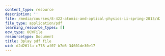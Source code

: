 ```yaml
---
content_type: resource
description: ''
file: /media/courses/8-422-atomic-and-optical-physics-ii-spring-2013/d2d261fac778af07b7d634601de30e17_O_zjGYvP4Ps.pdf
file_type: application/pdf
learning_resource_types: []
ocw_type: OCWFile
resourcetype: Document
title: 3play pdf file
uid: d2d261fa-c778-af07-b7d6-34601de30e17
---
```

